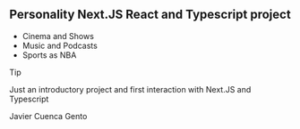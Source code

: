 ## Personality Next.JS React and Typescript project

 - Cinema and Shows
 - Music and Podcasts
 - Sports as NBA

> [!TIP]
> Just an introductory project and first interaction with Next.JS and Typescript

Javier Cuenca Gento

